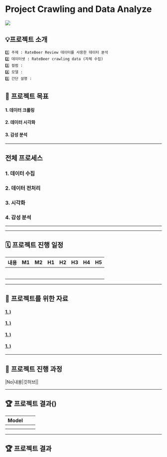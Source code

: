 # Project Crawling and Data Analyze


<img src="https://img.shields.io/badge/Python-3776AB?style=for-the-badge&logo=Python&logoColor=white">

## 💡프로젝트 소개
```
1️⃣ 주제 : RateBeer Review 데이터를 사용한 데이터 분석
2️⃣ 데이터셋 : RateBeer crawling data (자체 수집)
3️⃣ 컬럼 : 
4️⃣ 모델 : 
5️⃣ 간단 설명 : 
```

## 🏅 프로젝트 목표
#### 1. 데이터 크롤링 
#### 2. 데이터 시각화  
#### 3. 감성 분석

---
## 전체 프로세스

### 1. 데이터 수집

### 2. 데이터 전처리

### 3. 시각화

### 4. 감성 분석
---
 
---
## 🗓️ 프로젝트 진행 일정

|내용|M1|M2|H1|H2|H3|H4|H5|
|---|---|---|---|---|---|---|---|
|||||||||
|||||||||
|||||||||
|||||||||
|||||||||
|||||||||
---
## 🦄 프로젝트를 위한 자료
#### [1. )]()
#### [1. )]()
#### [1. )]()
#### [1. )]()
---
## 📑 프로젝트 진행 과정
|No|내용|깃허브||


---
## 🏆 프로젝트 결과()
|Model|||
|---|---|---|
||||
||||

---
## 🏆 프로젝트 결과    
